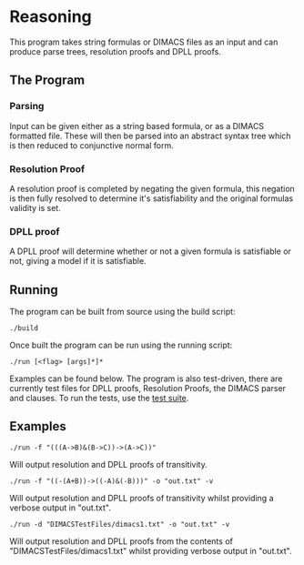 # Reasoning
This program takes string formulas or DIMACS files as an input and can produce parse trees, resolution proofs and DPLL proofs.
## The Program
### Parsing
Input can be given either as a string based formula, or as a DIMACS formatted file. These will then be parsed into an abstract syntax tree which is then reduced to conjunctive normal form.
### Resolution Proof
A resolution proof is completed by negating the given formula, this negation is then fully resolved to determine it's satisfiability and the original formulas validity is set.
### DPLL proof
A DPLL proof will determine whether or not a given formula is satisfiable or not, giving a model if it is satisfiable.
## Running
The program can be built from source using the build script:
```{r, engine='bash', count_lines}
./build
```
Once built the program can be run using the running script:
```{r, engine='bash', count_lines}
./run [<flag> [args]*]*
```
Examples can be found below.
The program is also test-driven, there are currently test files for DPLL proofs, Resolution Proofs, the DIMACS parser and clauses.
To run the tests, use the [test suite](https://github.com/georgehtaylor1/Reasoning/blob/master/src/AllTests.java).
## Examples
```{r, engine='bash', count_lines}
./run -f "(((A->B)&(B->C))->(A->C))"
```
Will output resolution and DPLL proofs of transitivity.
```{r, engine='bash', count_lines}
./run -f "((-(A+B))->((-A)&(-B)))" -o "out.txt" -v
```
Will output resolution and DPLL proofs of transitivity whilst providing a verbose output in "out.txt".
```{r, engine='bash', count_lines}
./run -d "DIMACSTestFiles/dimacs1.txt" -o "out.txt" -v
```
Will output resolution and DPLL proofs from the contents of "DIMACSTestFiles/dimacs1.txt" whilst providing verbose output in "out.txt".

